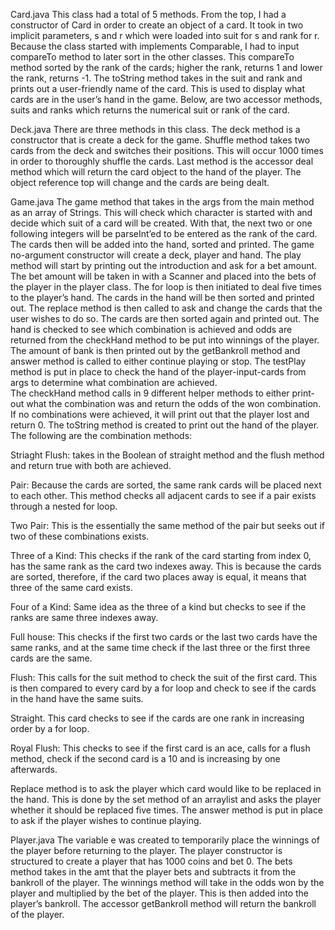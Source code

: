 Card.java
This class had a total of 5 methods. From the top, I had a constructor 
of Card in order to create an object of a card. It took in two implicit
parameters, s and r which were loaded into suit for s and rank for r. 
Because the class started with implements Comparable<Card>, I had to 
input compareTo method to later sort in the other classes. This compareTo
method sorted by the rank of the cards; higher the rank, returns 1 and 
lower the rank, returns -1. The toString method takes in the suit and 
rank and prints out a user-friendly name of the card. This is used to 
display what cards are in the user’s hand in the game. Below, are two 
accessor methods, suits and ranks which returns the numerical suit or rank 
of the card. 

Deck.java
There are three methods in this class. The deck method is a constructor 
that is create a deck for the game. Shuffle method takes two cards from 
the deck and switches their positions. This will occur 1000 times in order 
to thoroughly shuffle the cards. Last method is the accessor deal method 
which will return the card object to the hand of the player. The object 
reference top will change and the cards are being dealt.

Game.java
The game method that takes in the args from the main method as an array 
of Strings. This will check which character is started with and decide 
which suit of a card will be created. With that, the next two or one 
following integers will be parseInt’ed to be entered as the rank of the 
card. The cards then will be added into the hand, sorted and printed. 
The game no-argument constructor will create a deck, player and hand. 
The play method will start by printing out the introduction and ask for 
a bet amount. The bet amount will be taken in with a Scanner and placed 
into the bets of the player in the player class. The for loop is then 
initiated to deal five times to the player’s hand. The cards in the hand 
will be then sorted and printed out. The replace method is then called to 
ask and change the cards that the user wishes to do so. The cards are then 
sorted again and printed out. The hand is checked to see which combination 
is achieved and odds are returned from the checkHand method to be put 
into winnings of the player. The amount of bank is then printed out by 
the getBankroll method and answer method is called to either continue 
playing or stop. The testPlay method is put in place to check the hand of 
the player-input-cards from args to determine what combination are achieved.  
The checkHand method calls in 9 different helper methods to either print-out 
what the combination was and return the odds of the won combination. If 
no combinations were achieved, it will print out that the player lost and 
return 0. The toString method is created to print out the hand of the player. 
The following are the combination methods:

Striaght Flush: takes in the Boolean of straight method and the flush method 
and return true with both are achieved. 

Pair: Because the cards are sorted, the same rank cards will be placed 
next to each other. This method checks all adjacent cards to see if a 
pair exists through a nested for loop.

Two Pair: This is the essentially the same method of the pair but seeks 
out if two of these combinations exists. 

Three of a Kind: This checks if the rank of the card starting from index 
0, has the same rank as the card two indexes away. This is because the cards 
are sorted, therefore, if the card two places away is equal, it means that 
three of the same card exists. 

Four of a Kind: Same idea as the three of a kind but checks to see if the 
ranks are same three indexes away. 

Full house: This checks if the first two cards or the last two cards have 
the same ranks, and at the same time check if the last three or the first 
three cards are the same.

Flush: This calls for the suit method to check the suit of the first card. 
This is then compared to every card by a for loop and check to see if the 
cards in the hand have the same suits. 

Straight. This card checks to see if the cards are one rank in increasing 
order by a for loop. 

Royal Flush: This checks to see if the first card is an ace, calls for a 
flush method, check if the second card is a 10 and is increasing by one 
afterwards. 

Replace method is to ask the player which card would like to be replaced 
in the hand. This is done by the set method of an arraylist and asks the 
player whether it should be replaced five times. The answer method is put 
in place to ask if the player wishes to continue playing. 

Player.java
The variable e was created to temporarily place the winnings of the player 
before returning to the player. The player constructor is structured to 
create a player that has 1000 coins and bet 0. The bets method takes in the 
amt that the player bets and subtracts it from the bankroll of the player. 
The winnings method will take in the odds won by the player and multiplied 
by the bet of the player. This is then added into the player’s bankroll. The 
accessor getBankroll method will return the bankroll of the player. 
